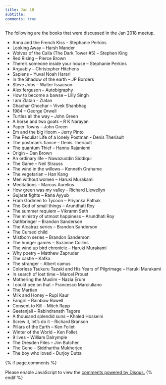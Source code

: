 ```yaml
---
title: Jan 18
subtitle:
comments: true
---
```


<p>The following are the books that were discussed in the Jan 2018 meetup. </p>


-  Anna and the French Kiss – Stephanie Perkins 
-  Looking Away – Harsh Mander 
-  Wolves of the Calla (The Dark Tower #5) – Stephen King 
-  Red Rising – Pierce Brown 
-  There’s someone inside your house – Stephanie Perkins 
-  Arguably – Christopher Hitchens 
-  Sapiens – Yuval Noah Harari 
-  In the Shadow of the earth – JP Borders 
-  Steve Jobs – Walter Issacson 
-  Alex ferguson – Autobigraphy 
-  How to become a bawse – Lilly Singh 
-  I am Zlatan - Zlatan 
-  Ghachar Ghochar – Vivek Shanbhag 
-  1984 – George Orwell 
-  Turtles all the way – John Green 
-  A horse and two goats – R K Narayan 
-  Paper Towns – John Green 
-  Em and the big Hoom – Jerry Pinto 
-  The Peculiar Life of a lonely Postman - Denis Theriault 
-  The postman’s fiance – Denis Theriault 
-  The quantum Thief – Hannu Rajaniemi 
-  Origin – Dan Brown 
-  An ordinary life – Nawazuddin Siddiqui 
-  The Game – Neil Strauss 
-  The wind in the willows – Kenneth Grahame 
-  The vegetarian – Han Kang 
-  Men without women – Haruki Murakami 
-  Meditations – Marcus Aurelius 
-  How green was my valley - Richard Llewellyn 
-  Gujarat fights – Rana Ayyub 
-  From Godmen to Tycoon – Priyanka Pathak 
-  The God of small things – Arundhati Roy 
-  The summer requiem – Vikramn Seth 
-  The ministry of utmost happiness – Arundhati Roy 
-  Oathbringer – Brandon Sanderson 
-  The Alcatraz series – Brandon Sanderson 
-  The Cursed child 
-  Mistborn series – Brandon Sanderson 
-  The hunger games – Suzanne Collins 
-  The wind up bird chronicle – Haruki Murakami 
-  Why poetry – Matthew Zapruder 
-  The castle – Kafka 
-  The stranger – Albert camus 
-  Colorless Tsukuru Tazaki and His Years of Pilgrimage – Haruki Murakami 
-  In search of lost time – Marcel Proust 
-  Mothering the Muslim – Nazia Erum 
-  I could pee on that – Francesco Marciuliano 
-  The Martian
-  Milk and Honey – Rupi Kaur
-  Fangirl – Rainbow Rowell 
-  Consent to Kill – Mitch Rapp 
-  Geetanjali – Rabindranath Tagore
-  A thousand splendid suns – Khaled Hosseini
-  Screw it, let’s do it – Richard Branson 
-  Pillars of the Earth – Ken Follet 
-  Winter of the World – Ken Follet 
-  9 lives – William Dalrymple 
-  The Dresden Files – Jim Butcher 
-  The Gene – Siddhartha Mukherjee 
-  The boy who loved - Durjoy Dutta 


{% if page.comments %}
<div id="disqus_thread"></div>
<script>

/**
*  RECOMMENDED CONFIGURATION VARIABLES: EDIT AND UNCOMMENT THE SECTION BELOW TO INSERT DYNAMIC VALUES FROM YOUR PLATFORM OR CMS.
*  LEARN WHY DEFINING THESE VARIABLES IS IMPORTANT: https://disqus.com/admin/universalcode/#configuration-variables*/
/*
var disqus_config = function () {
this.page.url = brokebibliophilesbangalore.github.io/meetups/jan_18;  // Replace PAGE_URL with your page's canonical URL variable
this.page.identifier = meetups/jan_18; // Replace PAGE_IDENTIFIER with your page's unique identifier variable
};
*/
(function() { // DON'T EDIT BELOW THIS LINE
var d = document, s = d.createElement('script');
s.src = 'https://abhiramr.disqus.com/embed.js';
s.setAttribute('data-timestamp', +new Date());
(d.head || d.body).appendChild(s);
})();
</script>
<noscript>Please enable JavaScript to view the <a href="https://disqus.com/?ref_noscript">comments powered by Disqus.</a></noscript>
{% endif %}
